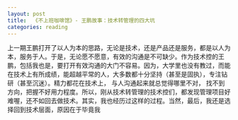 ```yaml
---
layout: post
title:  《不上班咖啡馆》- 王鹏故事：技术转管理的四大坑
categories: reading
---
```


上一期王鹏打开了以人为本的思路，无论是技术，还是产品还是服务，都是以人为本，服务于人。于是，无论愿不愿意，有效的沟通是不可缺少。作为技术控的王鹏，包括我也是，要打开有效沟通的大门不容易。因为，大学里也没有教过，而能在技术上有所成绩，能超越平常的人，大多数都十分坚持（甚至是固执），专注钻研（甚至沉迷）。精力都花在技术上， 与人沟通起来就总觉得哪里不对， 找不到方向，把握不好用力程度。所以，刚从技术转管理的技术控们，都发现管理项目好难喔，还不如回去做技术。其实，我也经历过这样的过程。当然，最后，我还是选择回到技术层面，原因在于毕竟我
<!--stackedit_data:
eyJoaXN0b3J5IjpbLTc3NTI2MzA3MF19
-->